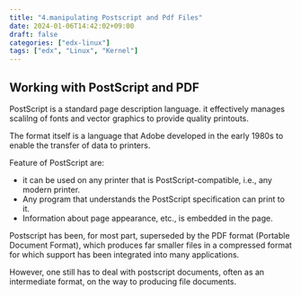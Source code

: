 ```yaml
---
title: "4.manipulating Postscript and Pdf Files"
date: 2024-01-06T14:42:02+09:00
draft: false
categories: ["edx-linux"]
tags: ["edx", "Linux", "Kernel"]
---
```



## Working with PostScript and PDF 

PostScript is a standard page description language. it effectively manages scalilng of fonts and vector graphics to provide quality printouts.  

The format itself is a language that Adobe developed in the early 1980s to enable the transfer of data to printers.  

Feature of PostScript are:
- it can be used on any printer that is PostScript-compatible, i.e., any modern printer.
- Any program that understands the PostScript specification can print to it.  
- Information about page appearance, etc., is embedded in the page.  

Postscript has been, for most part, superseded by the PDF format (Portable Document Format), which produces far smaller files in a compressed format for which support has been integrated into many applications.   

However, one still has to deal with postscript documents, often as an intermediate format, on the way to producing file documents.  


